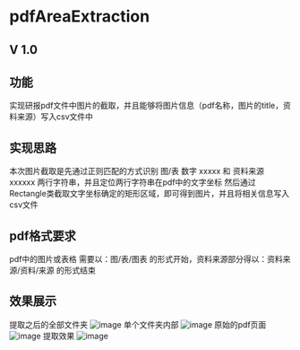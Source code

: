 pdfAreaExtraction
=================

V 1.0 
------
功能
------
实现研报pdf文件中图片的截取，并且能够将图片信息（pdf名称，图片的title，资料来源）写入csv文件中

实现思路
-------
本次图片截取是先通过正则匹配的方式识别 图/表 数字 xxxxx 和 资料来源 xxxxxx 两行字符串，并且定位两行字符串在pdf中的文字坐标
然后通过Rectangle类截取文字坐标确定的矩形区域，即可得到图片，并且将相关信息写入csv文件

pdf格式要求
----------
pdf中的图片或表格 需要以：图/表/图表 的形式开始，资料来源部分得以：资料来源/资料/来源 的形式结束

效果展示
---------
提取之后的全部文件夹
![image](https://github.com/hooser/pdfAreaExtraction/blob/master/images/totalPackage.JPG)
单个文件夹内部
![image](https://github.com/hooser/pdfAreaExtraction/blob/master/images/innerPackage.JPG)
原始的pdf页面
![image](https://github.com/hooser/pdfAreaExtraction/blob/master/images/pdfPages.JPG)
提取效果
![image](https://github.com/hooser/pdfAreaExtraction/blob/master/images/jietu.JPG)

